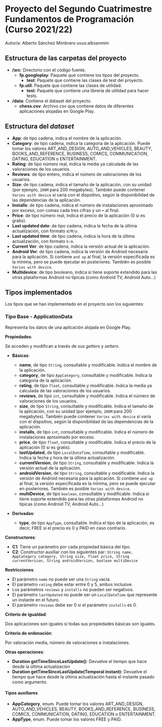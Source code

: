 # Proyecto del Segundo Cuatrimestre Fundamentos de Programación (Curso 2021/22)

Autor/a: Alberto Sánchez Mimbrero uvus:albsanmim

## Estructura de las carpetas del proyecto

- **/src**: Directorio con el código fuente.
    * **fp.googleplay**: Paquete que contiene los tipos del proyecto.
        * **test**: Paquete que contiene las clases de test del proyecto.
    * **fp.util**: Paquete que contiene las clases de utilidad.
        * **test**: Paquete que contiene una librería de utilidad para hacer tests.
- **/data**: Contiene el dataset del proyecto.
    * **chess.csv**: Archivo csv que contiene datos de diferentes aplicaciones alojadas en Google Play.

## Estructura del _dataset_

- **App**: de tipo cadena, indica el nombre de la aplicación.
- **Category**: de tipo cadena, indica la categoría de la aplicación. Puede tomar los valores ART_AND_DESIGN,
  AUTO_AND_VEHICLES, BEAUTY, BOOKS_AND_REFERENCE, BUSINESS, COMICS, COMMUNICATION, DATING, EDUCATION o ENTERTAINMENT.
- **Rating**: de tipo número real, indica la media ya calculada de las valoraciones de los usuarios.
- **Reviews**: de tipo entero, indica el número de valoraciones de los usuarios.
- **Size**: de tipo cadena, indica el tamaño de la aplicación, con su unidad (por ejemplo, `200M` para 200 megabytes).
  También puede contener `Varies with device` si varía con el dispsitivo, según la disponibilidad de las dependencias de
  la aplicación.
- **Installs**: de tipo cadena, indica el número de instalaciones aproximado por exceso, con comas cada tres cifras y
  un `+` al final.
- **Price**: de tipo número real, indica el precio de la aplicación (0 si es gratis).
- **Last updated date**: de tipo cadena, indica la fecha de la última actualización, con formato `d/M/y`.
- **Last updated time**: de tipo cadena, indica la hora de la última actualización, con formato `h:m`.
- **Current Ver**: de tipo cadena, indica la versión actual de la aplicación.
- **Android Ver**: de tipo cadena, indica la versión de Android necesaria para la aplicación. Si contiene `and up` al
  final, la versión especificada es la mínima, pero se puede ejecutar en posteriores. También es
  posible `Varies with device`.
- **Multidevice**: de tipo booleano, indica si tiene soporte extendido para las otras plataformas Android no típicas
  (como Android TV, Android Auto...)

## Tipos implementados

Los tipos que se han implementado en el proyecto son los siguientes:

### Tipo Base - ApplicationData

Representa los datos de una aplicación alojada en Google Play.

**Propiedades**:

Se acceden y modifican a través de sus _getters_ y _setters_.

- **Básicas**:
    - **name**, de tipo `String`, consultable y modificable. Indica el nombre de la aplicación.
    - **category**, de tipo `AppCategory`, consultable y modificable. Indica la categoría de la aplicación.
    - **rating**, de tipo `float`, consultable y modificable. Indica la media ya calculada de las valoraciones de los
      usuarios.
    - **reviews**, de tipo `int`, consultable y modificable. Indica el número de valoraciones de los usuarios.
    - **size**, de tipo `String`, consultable y modificable. Indica el tamaño de la aplicación, con su unidad (por
      ejemplo, `200M` para 200 megabytes). También puede contener `Varies with device` si varía con el dispsitivo, según
      la disponibilidad de las dependencias de la aplicación.
    - **installs**, de tipo `int`, consultable y modificable. Indica el número de instalaciones aproximado por exceso.
    - **price**, de tipo `float`, consultable y modificable. Indica el precio de la aplicación (0 si es gratis).
    - **lastUpdated**, de tipo `LocalDateTime`, consultable y modificable. Indica la fecha y hora de la última
      actualización.
    - **currentVersion**, de tipo `String`, consultable y modificable. Indica la versión actual de la aplicación.
    - **androidVersion**, de tipo `String`, consultable y modificable. Indica la versión de Android necesaria para la
      aplicación. Si contiene `and up` al final, la versión especificada es la mínima, pero se puede ejecutar en
      posteriores. También es posible `Varies with device`.
    - **multiDevice**, de tipo `boolean`, consultable y modificable. Indica si tiene soporte extendido para las otras
      plataformas Android no típicas
      (como Android TV, Android Auto...)

- **Derivadas**:
    - **type**, de tipo `AppType`, consultable. Indica el tipo de la aplicación, es decir, FREE si el precio es 0 y PAID
      en caso contrario.

**Constructores**:

- **C1**: Tiene un parámetro por cada propiedad básica del tipo.
- **C2**: Constructor auxiliar con los siguientes par: ```String name, AppCategory category, String size, float price, String currentVersion, String androidVersion, boolean multiDevice```

**Restricciones**:

- El parámetro `name` no puede ser una `String` vacía.
- El parámetro `rating` debe estar entre 0 y 5, ambos inclusive.
- Los parámetros `reviews` y `installs` no pueden ser negativos.
- El parámetro `lastUpdated` no puede ser un `LocalDateTime` que represente un instante en el futuro.
- El parámetro `reviews` debe ser 0 si el parámetro `installs` es 0.

**Criterio de igualdad**:

Dos aplicaciones son iguales si todas sus propiedades básicas son iguales.

**Criterio de ordenación**:

Por valoración media, número de valoraciones e instalaciones.

**Otras operaciones**:

- **Duration getTimeSinceLastUpdate()**: Devuelve el tiempo que hace desde la última actualización
- **Duration getTimeSinceLastUpdate(Temporal instant)**: Devuelve el tiempo que hace desde la última actualización hasta
  el instante pasado como argumento.

#### Tipos auxiliares

- **AppCategory**, enum. Puede tomar los valores ART_AND_DESIGN, AUTO_AND_VEHICLES, BEAUTY, BOOKS_AND_REFERENCE,
  BUSINESS, COMICS, COMMUNICATION, DATING, EDUCATION o ENTERTAINMENT.
- **AppType**, enum. Puede tomar los valores FREE y PAID.
